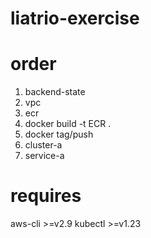 # liatrio-exercise

# order
1. backend-state
2. vpc
3. ecr
4. docker build -t ECR .
5. docker tag/push
6. cluster-a
7. service-a

# requires
aws-cli >=v2.9
kubectl >=v1.23
